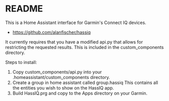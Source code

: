 # README #

This is a Home Assistant interface for Garmin's Connect IQ devices.

* https://github.com/alanfischer/hassiq

It currently requires that you have a modified api.py that allows for restricting the requested results.  This is included in the custom_components directory.

Steps to install:

1. Copy custom_components/api.py into your .homeassistant/custom_components directory.
2. Create a group in home assistant called group.hassiq  This contains all the entities you wish to show on the HassIQ app.
3. Build HassIQ.prg and copy to the Apps directory on your Garmin.

